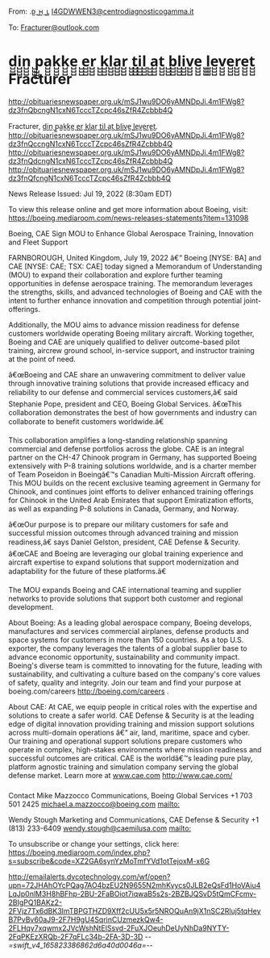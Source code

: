 From: .ᴅ̺_̺ʜ̺_̺ʟ̺ <I4GDWWEN3@centrodiagnosticogamma.it>

To: Fracturer@outlook.com

# d̺̺̺i̺̺̺n̺̺̺ ̺̺̺p̺̺̺a̺̺̺k̺̺̺k̺̺̺e̺̺̺ ̺̺̺e̺̺̺r̺̺̺ ̺̺̺k̺̺̺l̺̺̺a̺̺̺r̺̺̺ ̺̺̺t̺̺̺i̺̺̺l̺̺̺ ̺̺̺a̺̺̺t̺̺̺ ̺̺̺b̺̺̺l̺̺̺i̺̺̺v̺̺̺e̺̺̺ ̺̺̺l̺̺̺e̺̺̺v̺̺̺e̺̺̺r̺̺̺e̺̺̺t̺̺̺  Fracturer


 <http://obituariesnewspaper.org.uk/mSJ1wu9DO6yAMNDpJi.4m1FWg8?dz3fnQbcngN1cxN6TcccTZcpc46sZfR4Zcbbb4Q> 


Fracturer, d̺i̺n̺ ̺p̺a̺k̺k̺e̺ ̺e̺r̺ ̺k̺l̺a̺r̺ ̺t̺i̺l̺ ̺a̺t̺ ̺b̺l̺i̺v̺e̺ ̺l̺e̺v̺e̺r̺e̺t̺. 
 <http://obituariesnewspaper.org.uk/mSJ1wu9DO6yAMNDpJi.4m1FWg8?dz3fnQccngN1cxN6TcccTZcpc46sZfR4Zcbbb4Q> 
 <http://obituariesnewspaper.org.uk/mSJ1wu9DO6yAMNDpJi.4m1FWg8?dz3fnQdcngN1cxN6TcccTZcpc46sZfR4Zcbbb4Q> 
 <http://obituariesnewspaper.org.uk/mSJ1wu9DO6yAMNDpJi.4m1FWg8?dz3fnQfcngN1cxN6TcccTZcpc46sZfR4Zcbbb4Q> 

News Release Issued: Jul 19, 2022 (8:30am EDT)

To view this release online and get more information about Boeing, visit: https://boeing.mediaroom.com/news-releases-statements?item=131098


Boeing, CAE Sign MOU to Enhance Global Aerospace Training, Innovation and Fleet Support


FARNBOROUGH, United Kingdom, July 19, 2022 â€“ Boeing [NYSE: BA] and CAE [NYSE: CAE; TSX: CAE] today signed a Memorandum of Understanding (MOU) to expand their collaboration and explore further teaming opportunities in defense aerospace training. The memorandum leverages the strengths, skills, and advanced technologies of Boeing and CAE with the intent to further enhance innovation and competition through potential joint-offerings.

Additionally, the MOU aims to advance mission readiness for defense customers worldwide operating Boeing military aircraft. Working together, Boeing and CAE are uniquely qualified to deliver outcome-based pilot training, aircrew ground school, in-service support, and instructor training at the point of need.

â€œBoeing and CAE share an unwavering commitment to deliver value through innovative training solutions that provide increased efficacy and reliability to our defense and commercial services customers,â€ said Stephanie Pope, president and CEO, Boeing Global Services. â€œThis collaboration demonstrates the best of how governments and industry can collaborate to benefit customers worldwide.â€

This collaboration amplifies a long-standing relationship spanning commercial and defense portfolios across the globe. CAE is an integral partner on the CH-47 Chinook program in Germany, has supported Boeing extensively with P-8 training solutions worldwide, and is a charter member of Team Poseidon in Boeingâ€™s Canadian Multi-Mission Aircraft offering. This MOU builds on the recent exclusive teaming agreement in Germany for Chinook, and continues joint efforts to deliver enhanced training offerings for Chinook in the United Arab Emirates that support Emiratization efforts, as well as expanding P-8 solutions in Canada, Germany, and Norway.

â€œOur purpose is to prepare our military customers for safe and successful mission outcomes through advanced training and mission readiness,â€ says Daniel Gelston, president, CAE Defense & Security. â€œCAE and Boeing are leveraging our global training experience and aircraft expertise to expand solutions that support modernization and adaptability for the future of these platforms.â€

The MOU expands Boeing and CAE international teaming and supplier networks to provide solutions that support both customer and regional development.

About Boeing:
As a leading global aerospace company, Boeing develops, manufactures and services commercial airplanes, defense products and space systems for customers in more than 150 countries. As a top U.S. exporter, the company leverages the talents of a global supplier base to advance economic opportunity, sustainability and community impact. Boeing's diverse team is committed to innovating for the future, leading with sustainability, and cultivating a culture based on the company's core values of safety, quality and integrity. Join our team and find your purpose at boeing.com/careers <http://boeing.com/careers> .

About CAE:
At CAE, we equip people in critical roles with the expertise and solutions to create a safer world. CAE Defense & Security is at the leading edge of digital innovation providing training and mission support solutions across multi-domain operations â€“ air, land, maritime, space and cyber. Our training and operational support solutions prepare customers who operate in complex, high-stakes environments where mission readiness and successful outcomes are critical. CAE is the worldâ€™s leading pure play, platform agnostic training and simulation company serving the global defense market. Learn more at www.cae.com <http://www.cae.com/> 

###

Contact
Mike Mazzocco
Communications, Boeing Global Services
+1 703 501 2425
michael.a.mazzocco@boeing.com <mailto:> 

Wendy Stough
Marketing and Communications, CAE Defense & Security
+1 (813) 233-6409
wendy.stough@caemilusa.com <mailto:>  

To unsubscribe or change your settings, click here:
https://boeing.mediaroom.com/index.php?s=subscribe&code=XZ2GA6synYzMoTmfYVd1otTejoxM-x6G

 <http://emailalerts.dvcotechnology.com/wf/open?upn=72JHAhOYcPQag7AO4bzEU2N9655N2mhKyycs0JLB2eQsFd1HoVAiu4LqJp0nlM3H8hBFhp-2BU-2FaBOiot7iqwaB5s2s-2BZBJQSvD5tQmCFcmv-2BIgPQ1BAKz2-2FVjz7Tx6dBK3lmTBPGTHZD9Xff2cUU5x5r5NROQuAn9jX1nSC2Rluj5tqHeyB7PvBv60aJ9-2F7H9gU4SqrinCUzmezkQw4-2FLHqy7xqwmx2JVcWshNtElSsvd-2FuXJOeuhDeUyNhDa9NYTY-2FqPKEzXRQb-2F7qFLc34b-2FA-3D-3D> 
--_=_swift_v4_165823386862d6a40d0046a_=_-- 

